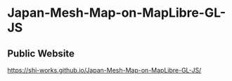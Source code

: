 # Japan-Mesh-Map-on-MapLibre-GL-JS
## Public Website
https://shi-works.github.io/Japan-Mesh-Map-on-MapLibre-GL-JS/
